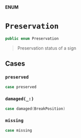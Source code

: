 **ENUM**

# `Preservation`

```swift
public enum Preservation
```

> Preservation status of a sign

## Cases
### `preserved`

```swift
case preserved
```

### `damaged(_:)`

```swift
case damaged(BreakPosition)
```

### `missing`

```swift
case missing
```

